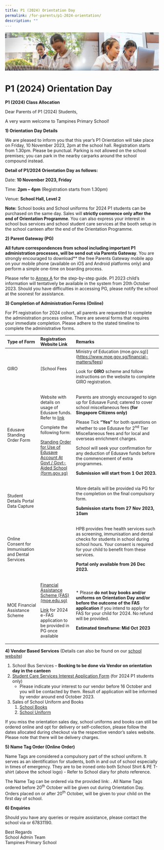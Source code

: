 ```yaml
---
title: P1 (2024) Orientation Day
permalink: /for-parents/p1-2024-orientation/
description: ""
---
```

![](/images/ForParents.jpg)

P1 (2024) Orientation Day
=======================

**P1 (2024) Class Allocation**

Dear Parents of P1 (2024) Students,

A very warm welcome to Tampines Primary School!

**1) Orientation Day Details**

We are pleased to inform you that this year’s P1 Orientation will take place on Friday, 10 November 2023, 2pm at the school hall. Registration starts from 1.30pm. Please be punctual. Parking is not allowed on the school premises; you can park in the nearby carparks around the school compound instead.

**Detail of P1/2024 Orientation Day as follows:**

Date: **10 November 2023, Friday**

Time: **2pm – 4pm** (Registration starts from 1.30pm)

Venue: **School Hall, Level 2**

**Note:** School books and School uniforms for 2024 P1 students can be purchased on the same day. Sales will **strictly commence only after the end of Orientation Programme**. You can also express your interest in school bus services and school student care services at the booth setup in the school canteen after the end of the Orientation Programme.


**2) Parent Gateway (PG)**

**All future correspondences from school including important P1 administration processes, will be send out via Parents Gateway**. You are strongly encouraged to download** the free Parents Gateway mobile app on your mobile phone (available on iOS and Android platforms only) and perform a simple one-time on boarding process. 

Please refer to [Annex A](https://file.for.edu.sg/pg-one-time-onboarding.pdf) for the step-by-step guide. P1 2023 child’s information will tentatively be available in the system from 20th October 2023. Should you have difficulties in accessing PG, please notify the school at the soonest for assistance.

**3) Completion of Administration Forms (Online)**

For P1 registration for 2024 cohort, all parents are requested to complete the administration process online. There are several forms that requires your immediate completion. Please adhere to the stated timeline to complete the administrative forms. 

|**Type of Form**|**Registration Website Link**|**Remarks**|
| :- | :- | :- |
|GIRO|<p>[School Fees | Ministry of Education (moe.gov.sg)](https://www.moe.gov.sg/financial-matters/fees) </p><p></p><p>Look for **GIRO** scheme and follow instructions on the website to complete GIRO registration.</p><p></p>|<p>Parents are strongly encouraged to sign up for GIRO online. </p><p></p><p>Child Development Account (Baby Bonus Account) **cannot be used** for GIRO application.</p><p></p><p>**Submission will start from 1 Oct 2023.**</p>|
|Edusave Standing Order Form|<p>Website with details on usage of Edusave funds. Refer to [link](https://www.moe.gov.sg/financial-matters/edusave-account)</p><p></p><p>Complete the following form:</p><p>[Standing Order for Use of Edusave Account At Govt / Govt-Aided School (form.gov.sg)](https://form.gov.sg/#!/5be24a1bb3f842000fdc4e59)</p><p></p>|<p>Parents are strongly encouraged to sign up for Edusave Fund; catered to cover school miscellaneous fees **(for Singapore Citizens only)** </p><p></p><p>Please Tick **“Yes”** for both questions on whether to use Edusave for 2<sup>nd</sup> Tier Miscellaneous fees and for local and overseas enrichment charges. </p><p></p><p>School will seek your confirmation for any deduction of Edusave funds before the commencement of extra programmes.</p><p></p><p>**Submission will start from 1 Oct 2023.**</p>|
|Student Details Portal Data Capture ||<p>More details will be provided via PG for the completion on the final compulsory form.</p><p></p><p>**Submission starts from 27 Nov 2023, 10am**</p>|
|Online Consent for Immunisation and Dental Services| |<p>HPB provides free health services such as screening, immunisation and dental checks for students in school during school hours. Your consent is required for your child to benefit from these services.</p><p></p><p>**Portal only available from 26 Dec 2023.**</p>|
|MOE Financial Assistance Scheme|<p>[Financial Assistance Scheme (FAS) (moe.edu.sg)](https://www.moe.gov.sg/financial-matters/financial-assistance)</p><p></p><p>[Link](https://pg.moe.edu.sg/forms/sdf) for 2024 e-FAS application to be provided in PG once available</p>|<p>\* Please **do not buy books and/or uniforms on Orientation Day and/or before the outcome of the FAS application** if you intend to apply for FAS for your child for 2024. No refund will be provided.</p><p></p><p>**Estimated timeframe: Mid Oct 2023**</p>|

**4) Vendor Based Services** (Details can also be found on our [school website](https://www.tampinespri.moe.edu.sg/about-us/Service-Providers/Service-Providers/))

1. School Bus Services – **Booking to be done via Vendor on orientation day in the canteen**
1. [Student Care Services Interest Application Form](https://cutt.ly/CLS_Tampines_SCC_programme_interest_form) (for 2024 P1 students only)
	- Please indicate your interest to our vendor before 16 October and you will be contacted by them. Result of application will be informed by vendor around end October 2023.
1. Sales of School Uniform and Books
	1. [School Books](https://www.oapl.sg/outlets/tpp)
	2. [School Uniform](https://shop.shanghai-uniforms.com/) 

If you miss the orientation sales day, school uniforms and books can still be ordered online and opt for delivery or self-collection, please follow the dates allocated during checkout via the respective vendor’s sales website. Please note that there will be delivery charges.


**5) Name Tag Order (Online Order)**

Name Tags are considered a compulsory part of the school uniform. It serves as an identification for students, both in and out of school especially in times of emergency. They are to be ironed onto both School Shirt &amp; PE T-shirt (above the school logo) - Refer to School diary for photo reference.

The Name Tag can be ordered via the provided link: . All Name Tags ordered before 20<sup>th</sup> October will be given out during Orientation Day. Orders placed on or after 20<sup>th</sup> October, will be given to your child on the first day of school.

**6) Enquiries**

Should you have any queries or require assistance, please contact the school via  or 67831190.


Best Regards<br>
School Admin Team<br>
Tampines Primary School
